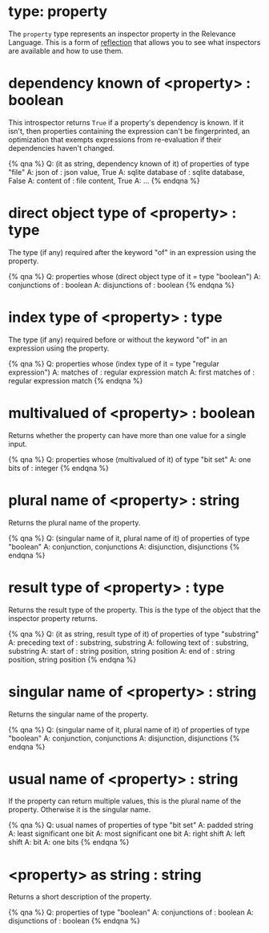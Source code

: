 # type: property

The `property` type represents an inspector property in the Relevance Language.  This is a form of [reflection](https://en.wikipedia.org/wiki/Reflection_%28computer_programming%29) that allows you to see what inspectors are available and how to use them.

# dependency known of &lt;property&gt; : boolean

This introspector returns `True` if a property's dependency is known. If it isn't, then properties containing the expression can't be fingerprinted, an optimization that exempts expressions from re-evaluation if their dependencies haven't changed.

{% qna %}
Q: (it as string, dependency known of it) of properties of type "file"
A: json of <file>: json value, True
A: sqlite database of <file>: sqlite database, False
A: content of <file>: file content, True
A: ...
{% endqna %}

# direct object type of &lt;property&gt; : type

The type (if any) required after the keyword "of" in an expression using the property.

{% qna %}
Q: properties whose (direct object type of it = type "boolean")
A: conjunctions of <boolean>: boolean
A: disjunctions of <boolean>: boolean
{% endqna %}

# index type of &lt;property&gt; : type

The type (if any) required before or without the keyword "of" in an expression using the property.

{% qna %}
Q: properties whose (index type of it = type "regular expression")
A: matches <regular expression> of <string>: regular expression match
A: first matches <regular expression> of <string>: regular expression match
{% endqna %}

# multivalued of &lt;property&gt; : boolean

Returns whether the property can have more than one value for a single input.

{% qna %}
Q: properties whose (multivalued of it) of type "bit set"
A: one bits of <bit set>: integer
{% endqna %}

# plural name of &lt;property&gt; : string

Returns the plural name of the property.

{% qna %}
Q: (singular name of it, plural name of it) of properties of type "boolean"
A: conjunction, conjunctions
A: disjunction, disjunctions
{% endqna %}

# result type of &lt;property&gt; : type

Returns the result type of the property. This is the type of the object that the inspector property returns.

{% qna %}
Q: (it as string, result type of it) of properties of type "substring"
A: preceding text of <substring>: substring, substring
A: following text of <substring>: substring, substring
A: start of <substring>: string position, string position
A: end of <substring>: string position, string position
{% endqna %}

# singular name of &lt;property&gt; : string

Returns the singular name of the property.

{% qna %}
Q: (singular name of it, plural name of it) of properties of type "boolean"
A: conjunction, conjunctions
A: disjunction, disjunctions
{% endqna %}

# usual name of &lt;property&gt; : string

If the property can return multiple values, this is the plural name of the property. Otherwise it is the singular name.

{% qna %}
Q: usual names of properties of type "bit set"
A: padded string
A: least significant one bit
A: most significant one bit
A: right shift
A: left shift
A: bit
A: one bits
{% endqna %}

# &lt;property&gt; as string : string

Returns a short description of the property.

{% qna %}
Q: properties of type "boolean"
A: conjunctions of <boolean>: boolean
A: disjunctions of <boolean>: boolean
{% endqna %}
